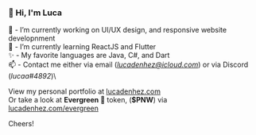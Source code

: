 ### 👋 Hi, I'm Luca 

🦊 - I’m currently working on UI/UX design, and responsive website developnment\
🥒 - I’m currently learning ReactJS and Flutter\
✨ - My favorite languages are Java, C#, and Dart\
📫 - Contact me either via email (*lucadenhez@icloud.com*) or via Discord (*lucaa#4892*)\

View my personal portfolio at [lucadenhez.com](https://lucadenhez.com)\
Or take a look at **Evergreen 🌲** token, (**$PNW**) via [lucadenhez.com/evergreen](https://lucadenhez.com/evergreen)

Cheers!

<!--**lucadenhez/lucadenhez** is a ✨ _special_ ✨ repository because its `README.md` (this file) appears on your GitHub profile.-->
